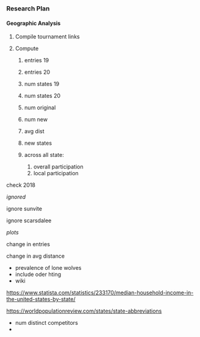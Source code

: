 ### Research Plan

#### Geographic Analysis

1. Compile tournament links

2. Compute

   1. entries 19
   2. entries 20
   3. num states 19
   4. num states 20
   5. num original
   6. num new
   7. avg dist
   8. new states

   3. across all state:
      1. overall participation
      2. local participation


check 2018





*ignored*

ignore sunvite

ignore scarsdalee



*plots*

change in entries

change in avg distance



- prevalence of lone wolves
- include oder hting
- wiki



https://www.statista.com/statistics/233170/median-household-income-in-the-united-states-by-state/



https://worldpopulationreview.com/states/state-abbreviations



- num distinct competitors
- 




